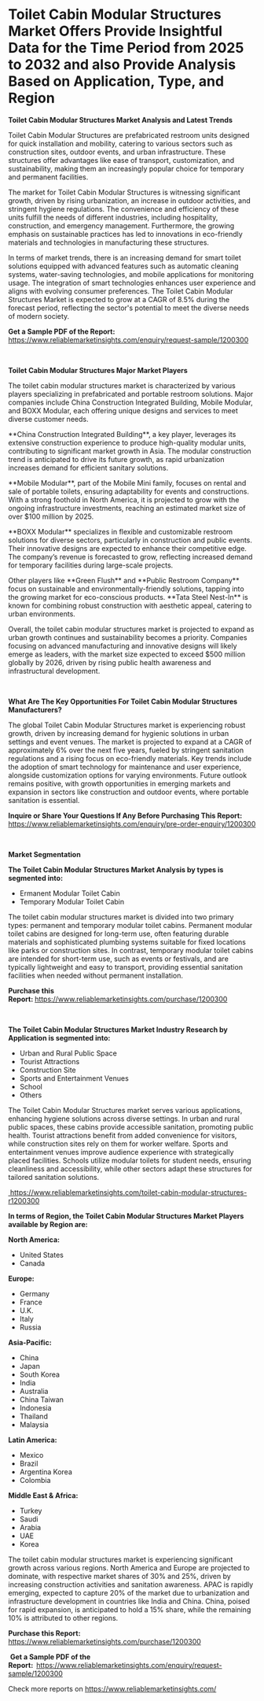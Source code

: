<p><h1>Toilet Cabin Modular Structures Market Offers Provide Insightful Data for the Time Period from 2025 to 2032 and also Provide Analysis Based on Application, Type, and Region</h1></p><p><strong>Toilet Cabin Modular Structures Market Analysis and Latest Trends</strong></p>
<p><p>Toilet Cabin Modular Structures are prefabricated restroom units designed for quick installation and mobility, catering to various sectors such as construction sites, outdoor events, and urban infrastructure. These structures offer advantages like ease of transport, customization, and sustainability, making them an increasingly popular choice for temporary and permanent facilities.</p><p>The market for Toilet Cabin Modular Structures is witnessing significant growth, driven by rising urbanization, an increase in outdoor activities, and stringent hygiene regulations. The convenience and efficiency of these units fulfill the needs of different industries, including hospitality, construction, and emergency management. Furthermore, the growing emphasis on sustainable practices has led to innovations in eco-friendly materials and technologies in manufacturing these structures.</p><p>In terms of market trends, there is an increasing demand for smart toilet solutions equipped with advanced features such as automatic cleaning systems, water-saving technologies, and mobile applications for monitoring usage. The integration of smart technologies enhances user experience and aligns with evolving consumer preferences. The Toilet Cabin Modular Structures Market is expected to grow at a CAGR of 8.5% during the forecast period, reflecting the sector's potential to meet the diverse needs of modern society. </p></p>
<p><strong>Get a Sample PDF of the Report:&nbsp;</strong> <a href="https://www.reliablemarketinsights.com/enquiry/request-sample/1200300?utm_campaign=2104&utm_medium=2&utm_source=Github&utm_content=ia&utm_term=24022025&utm_id=toilet-cabin-modular-structures">https://www.reliablemarketinsights.com/enquiry/request-sample/1200300</a></p>
<p>&nbsp;</p>
<p><strong>Toilet Cabin Modular Structures Major Market Players</strong></p>
<p><p>The toilet cabin modular structures market is characterized by various players specializing in prefabricated and portable restroom solutions. Major companies include China Construction Integrated Building, Mobile Modular, and BOXX Modular, each offering unique designs and services to meet diverse customer needs.</p><p>**China Construction Integrated Building**, a key player, leverages its extensive construction experience to produce high-quality modular units, contributing to significant market growth in Asia. The modular construction trend is anticipated to drive its future growth, as rapid urbanization increases demand for efficient sanitary solutions.</p><p>**Mobile Modular**, part of the Mobile Mini family, focuses on rental and sale of portable toilets, ensuring adaptability for events and constructions. With a strong foothold in North America, it is projected to grow with the ongoing infrastructure investments, reaching an estimated market size of over $100 million by 2025.</p><p>**BOXX Modular** specializes in flexible and customizable restroom solutions for diverse sectors, particularly in construction and public events. Their innovative designs are expected to enhance their competitive edge. The company’s revenue is forecasted to grow, reflecting increased demand for temporary facilities during large-scale projects.</p><p>Other players like **Green Flush** and **Public Restroom Company** focus on sustainable and environmentally-friendly solutions, tapping into the growing market for eco-conscious products. **Tata Steel Nest-In** is known for combining robust construction with aesthetic appeal, catering to urban environments.</p><p>Overall, the toilet cabin modular structures market is projected to expand as urban growth continues and sustainability becomes a priority. Companies focusing on advanced manufacturing and innovative designs will likely emerge as leaders, with the market size expected to exceed $500 million globally by 2026, driven by rising public health awareness and infrastructural development.</p></p>
<p>&nbsp;</p>
<p><strong>What Are The Key Opportunities For Toilet Cabin Modular Structures Manufacturers?</strong></p>
<p><p>The global Toilet Cabin Modular Structures market is experiencing robust growth, driven by increasing demand for hygienic solutions in urban settings and event venues. The market is projected to expand at a CAGR of approximately 6% over the next five years, fueled by stringent sanitation regulations and a rising focus on eco-friendly materials. Key trends include the adoption of smart technology for maintenance and user experience, alongside customization options for varying environments. Future outlook remains positive, with growth opportunities in emerging markets and expansion in sectors like construction and outdoor events, where portable sanitation is essential.</p></p>
<p><strong>Inquire or Share Your Questions If Any Before Purchasing This Report:</strong> <a href="https://www.reliablemarketinsights.com/enquiry/pre-order-enquiry/1200300?utm_campaign=2104&utm_medium=2&utm_source=Github&utm_content=ia&utm_term=24022025&utm_id=toilet-cabin-modular-structures">https://www.reliablemarketinsights.com/enquiry/pre-order-enquiry/1200300</a></p>
<p>&nbsp;</p>
<p><strong>Market Segmentation</strong></p>
<p><strong>The Toilet Cabin Modular Structures Market Analysis by types is segmented into:</strong></p>
<p><ul><li>Ermanent Modular Toilet Cabin</li><li>Temporary Modular Toilet Cabin</li></ul></p>
<p><p>The toilet cabin modular structures market is divided into two primary types: permanent and temporary modular toilet cabins. Permanent modular toilet cabins are designed for long-term use, often featuring durable materials and sophisticated plumbing systems suitable for fixed locations like parks or construction sites. In contrast, temporary modular toilet cabins are intended for short-term use, such as events or festivals, and are typically lightweight and easy to transport, providing essential sanitation facilities when needed without permanent installation.</p></p>
<p><strong>Purchase this Report:&nbsp;</strong><a href="https://www.reliablemarketinsights.com/purchase/1200300?utm_campaign=2104&utm_medium=2&utm_source=Github&utm_content=ia&utm_term=24022025&utm_id=toilet-cabin-modular-structures">https://www.reliablemarketinsights.com/purchase/1200300</a></p>
<p>&nbsp;</p>
<p><strong>The Toilet Cabin Modular Structures Market Industry Research by Application is segmented into:</strong></p>
<p><ul><li>Urban and Rural Public Space</li><li>Tourist Attractions</li><li>Construction Site</li><li>Sports and Entertainment Venues</li><li>School</li><li>Others</li></ul></p>
<p><p>The Toilet Cabin Modular Structures market serves various applications, enhancing hygiene solutions across diverse settings. In urban and rural public spaces, these cabins provide accessible sanitation, promoting public health. Tourist attractions benefit from added convenience for visitors, while construction sites rely on them for worker welfare. Sports and entertainment venues improve audience experience with strategically placed facilities. Schools utilize modular toilets for student needs, ensuring cleanliness and accessibility, while other sectors adapt these structures for tailored sanitation solutions.</p></p>
<p><a href="https://www.reliablemarketinsights.com/toilet-cabin-modular-structures-r1200300?utm_campaign=2104&utm_medium=2&utm_source=Github&utm_content=ia&utm_term=24022025&utm_id=toilet-cabin-modular-structures">&nbsp;https://www.reliablemarketinsights.com/toilet-cabin-modular-structures-r1200300</a></p>
<p><strong>In terms of Region, the Toilet Cabin Modular Structures Market Players available by Region are:</strong></p>
<p>
    <p> <strong> North America: </strong>
        <ul>
            <li>United States</li>
            <li>Canada</li>
        </ul>
        </p> 
    <p> <strong> Europe: </strong>
        <ul>
            <li>Germany</li>
            <li>France</li>
            <li>U.K.</li>
            <li>Italy</li>
            <li>Russia</li>
        </ul>
        </p> 
    <p> <strong> Asia-Pacific: </strong>
        <ul>
            <li>China</li>
            <li>Japan</li>
            <li>South Korea</li>
            <li>India</li>
            <li>Australia</li>
            <li>China Taiwan</li>
            <li>Indonesia</li>
            <li>Thailand</li>
            <li>Malaysia</li>
        </ul>
        </p> 
    <p> <strong> Latin America: </strong>
        <ul>
            <li>Mexico</li>
            <li>Brazil</li>
            <li>Argentina Korea</li>
            <li>Colombia</li>
        </ul>
        </p> 
    <p> <strong> Middle East & Africa: </strong>
        <ul>
            <li>Turkey</li>
            <li>Saudi</li>
            <li>Arabia</li>
            <li>UAE</li>
            <li>Korea</li>
        </ul>
    </p>
    </p>
<p><p>The toilet cabin modular structures market is experiencing significant growth across various regions. North America and Europe are projected to dominate, with respective market shares of 30% and 25%, driven by increasing construction activities and sanitation awareness. APAC is rapidly emerging, expected to capture 20% of the market due to urbanization and infrastructure development in countries like India and China. China, poised for rapid expansion, is anticipated to hold a 15% share, while the remaining 10% is attributed to other regions.</p></p>
<p><strong>Purchase this Report: </strong><a href="https://www.reliablemarketinsights.com/purchase/1200300?utm_campaign=2104&utm_medium=2&utm_source=Github&utm_content=ia&utm_term=24022025&utm_id=toilet-cabin-modular-structures">https://www.reliablemarketinsights.com/purchase/1200300</a></p>
<p>&nbsp;<strong>Get a Sample PDF of the Report:&nbsp;&nbsp;</strong><a href="https://www.reliablemarketinsights.com/enquiry/request-sample/1200300?utm_campaign=2104&utm_medium=2&utm_source=Github&utm_content=ia&utm_term=24022025&utm_id=toilet-cabin-modular-structures">https://www.reliablemarketinsights.com/enquiry/request-sample/1200300</a></p>
<p><strong></strong></p>
<p>Check more reports on <a href="https://www.reliablemarketinsights.com/?utm_campaign=2104&utm_medium=2&utm_source=Github&utm_content=ia&utm_term=24022025&utm_id=toilet-cabin-modular-structures">https://www.reliablemarketinsights.com/</a></p>